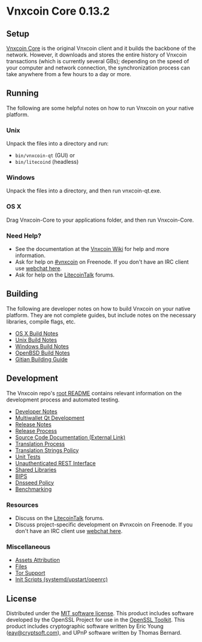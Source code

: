 Vnxcoin Core 0.13.2
=====================

Setup
---------------------
[Vnxcoin Core](http://vnxcoin.org/en/download) is the original Vnxcoin client and it builds the backbone of the network. However, it downloads and stores the entire history of Vnxcoin transactions (which is currently several GBs); depending on the speed of your computer and network connection, the synchronization process can take anywhere from a few hours to a day or more.

Running
---------------------
The following are some helpful notes on how to run Vnxcoin on your native platform.

### Unix

Unpack the files into a directory and run:

- `bin/vnxcoin-qt` (GUI) or
- `bin/litecoind` (headless)

### Windows

Unpack the files into a directory, and then run vnxcoin-qt.exe.

### OS X

Drag Vnxcoin-Core to your applications folder, and then run Vnxcoin-Core.

### Need Help?

* See the documentation at the [Vnxcoin Wiki](https://vnxcoin.info/)
for help and more information.
* Ask for help on [#vnxcoin](http://webchat.freenode.net?channels=vnxcoin) on Freenode. If you don't have an IRC client use [webchat here](http://webchat.freenode.net?channels=vnxcoin).
* Ask for help on the [LitecoinTalk](https://litecointalk.io/) forums.

Building
---------------------
The following are developer notes on how to build Vnxcoin on your native platform. They are not complete guides, but include notes on the necessary libraries, compile flags, etc.

- [OS X Build Notes](build-osx.md)
- [Unix Build Notes](build-unix.md)
- [Windows Build Notes](build-windows.md)
- [OpenBSD Build Notes](build-openbsd.md)
- [Gitian Building Guide](gitian-building.md)

Development
---------------------
The Vnxcoin repo's [root README](/README.md) contains relevant information on the development process and automated testing.

- [Developer Notes](developer-notes.md)
- [Multiwallet Qt Development](multiwallet-qt.md)
- [Release Notes](release-notes.md)
- [Release Process](release-process.md)
- [Source Code Documentation (External Link)](https://dev.visucore.com/bitcoin/doxygen/)
- [Translation Process](translation_process.md)
- [Translation Strings Policy](translation_strings_policy.md)
- [Unit Tests](unit-tests.md)
- [Unauthenticated REST Interface](REST-interface.md)
- [Shared Libraries](shared-libraries.md)
- [BIPS](bips.md)
- [Dnsseed Policy](dnsseed-policy.md)
- [Benchmarking](benchmarking.md)

### Resources
* Discuss on the [LitecoinTalk](https://litecointalk.io/) forums.
* Discuss project-specific development on #vnxcoin on Freenode. If you don't have an IRC client use [webchat here](http://webchat.freenode.net/?channels=vnxcoin).

### Miscellaneous
- [Assets Attribution](assets-attribution.md)
- [Files](files.md)
- [Tor Support](tor.md)
- [Init Scripts (systemd/upstart/openrc)](init.md)

License
---------------------
Distributed under the [MIT software license](http://www.opensource.org/licenses/mit-license.php).
This product includes software developed by the OpenSSL Project for use in the [OpenSSL Toolkit](https://www.openssl.org/). This product includes
cryptographic software written by Eric Young ([eay@cryptsoft.com](mailto:eay@cryptsoft.com)), and UPnP software written by Thomas Bernard.
